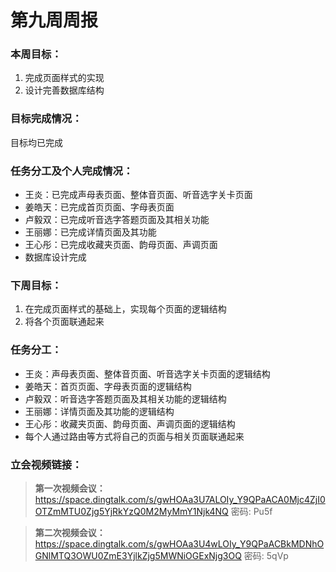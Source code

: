 # 第九周周报

### 本周目标：

1. 完成页面样式的实现
2. 设计完善数据库结构

### 目标完成情况：

目标均已完成

### 任务分工及个人完成情况：

- 王炎：已完成声母表页面、整体音页面、听音选字关卡页面
- 姜皓天：已完成首页页面、字母表页面
- 卢毅双：已完成听音选字答题页面及其相关功能
- 王丽娜：已完成详情页面及其功能
- 王心彤：已完成收藏夹页面、韵母页面、声调页面
- 数据库设计完成

### 下周目标：

1. 在完成页面样式的基础上，实现每个页面的逻辑结构
2. 将各个页面联通起来

### 任务分工：

- 王炎：声母表页面、整体音页面、听音选字关卡页面的逻辑结构
- 姜皓天：首页页面、字母表页面的逻辑结构
- 卢毅双：听音选字答题页面及其相关功能的逻辑结构
- 王丽娜：详情页面及其功能的逻辑结构
- 王心彤：收藏夹页面、韵母页面、声调页面的逻辑结构
- 每个人通过路由等方式将自己的页面与相关页面联通起来

### 立会视频链接：

> **第一次视频会议：**
> https://space.dingtalk.com/s/gwHOAa3U7ALOIy_Y9QPaACA0Mjc4ZjI0OTZmMTU0Zjg5YjRkYzQ0M2MyMmY1Njk4NQ
> 密码: Pu5f

> **第二次视频会议：**
> https://space.dingtalk.com/s/gwHOAa3U4wLOIy_Y9QPaACBkMDNhOGNlMTQ3OWU0ZmE3YjlkZjg5MWNiOGExNjg3OQ
> 密码: 5qVp

